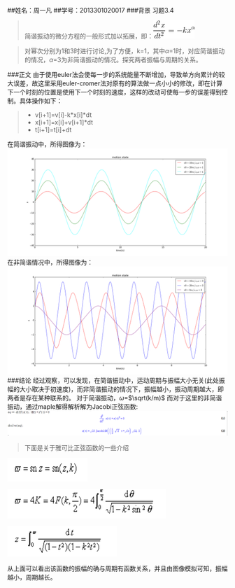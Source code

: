 ##姓名：周一凡
##学号：2013301020017
###背景
习题3.4
>简谐振动的微分方程的一般形式加以拓展，即：![](https://raw.githubusercontent.com/fxdhi/computationalphysics_N2013301020017/master/chapter3/gif.latex.gif)

>对幂次分别为1和3时进行讨论,为了方便，k=1，其中$\alpha$=1时，对应简谐振动的情况，$\alpha$=3为非简谐振动的情况。探究两者振幅与周期的关系。


###正文
由于使用euler法会使每一步的系统能量不断增加，导致单方向累计的较大误差，故这里采用euler-cromer法对原有的算法做一点小小的修改，即在计算下一个时刻的位置是使用下一个时刻的速度，这样的改动可使每一步的误差得到控制。具体操作如下：

> - v[i+1]=v[i]-k*x[i]*dt
> - x[i+1]=x[i]+v[i+1]*dt
> - t[i+1]=t[i]+dt

在简谐振动中，所得图像为：
![](https://raw.githubusercontent.com/fxdhi/computationalphysics_N2013301020017/master/chapter3/exercise3.4.1.png)
在非简谐情况中，所得图像为：
![](https://raw.githubusercontent.com/fxdhi/computationalphysics_N2013301020017/master/chapter3/exercise3.4.2.png)
###结论
经过观察，可以发现，在简谐振动中，运动周期与振幅大小无关(此处振幅的大小取决于初速度)，而非简谐振动的情况下，振幅越小，振动周期越大，即两者是存在某种联系的。
 对于简谐振动，$\omega$=$\sqrt(k/m)$
 而对于这里的非简谐振动，通过maple解得解析解为Jacobi正弦函数:![](https://raw.githubusercontent.com/fxdhi/computationalphysics_N2013301020017/master/chapter3/JacobiSN.PNG)
>下面是关于雅可比正弦函数的一些介绍


![](https://raw.githubusercontent.com/fxdhi/computationalphysics_N2013301020017/master/chapter3/3.PNG)
 
 ![](https://raw.githubusercontent.com/fxdhi/computationalphysics_N2013301020017/master/chapter3/1.PNG)

![](https://raw.githubusercontent.com/fxdhi/computationalphysics_N2013301020017/master/chapter3/2.PNG)


从上面可以看出该函数的振幅的确与周期有函数关系，并且由图像模拟可知，振幅越小，周期越长。
 
 
 